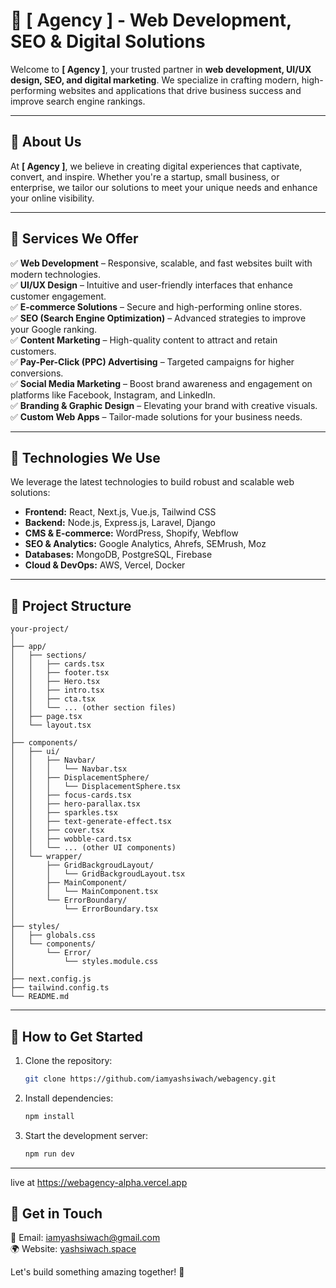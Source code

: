 # 🚀 [ Agency ] - Web Development, SEO & Digital Solutions

Welcome to **[ Agency ]**, your trusted partner in **web development, UI/UX design, SEO, and digital marketing**. We specialize in crafting modern, high-performing websites and applications that drive business success and improve search engine rankings.

---

## 🔹 About Us

At **[ Agency ]**, we believe in creating digital experiences that captivate, convert, and inspire. Whether you're a startup, small business, or enterprise, we tailor our solutions to meet your unique needs and enhance your online visibility.

---

## 🌟 Services We Offer

✅ **Web Development** – Responsive, scalable, and fast websites built with modern technologies.  
✅ **UI/UX Design** – Intuitive and user-friendly interfaces that enhance customer engagement.  
✅ **E-commerce Solutions** – Secure and high-performing online stores.  
✅ **SEO (Search Engine Optimization)** – Advanced strategies to improve your Google ranking.  
✅ **Content Marketing** – High-quality content to attract and retain customers.  
✅ **Pay-Per-Click (PPC) Advertising** – Targeted campaigns for higher conversions.  
✅ **Social Media Marketing** – Boost brand awareness and engagement on platforms like Facebook, Instagram, and LinkedIn.  
✅ **Branding & Graphic Design** – Elevating your brand with creative visuals.  
✅ **Custom Web Apps** – Tailor-made solutions for your business needs.

---

## 🚀 Technologies We Use

We leverage the latest technologies to build robust and scalable web solutions:

- **Frontend:** React, Next.js, Vue.js, Tailwind CSS
- **Backend:** Node.js, Express.js, Laravel, Django
- **CMS & E-commerce:** WordPress, Shopify, Webflow
- **SEO & Analytics:** Google Analytics, Ahrefs, SEMrush, Moz
- **Databases:** MongoDB, PostgreSQL, Firebase
- **Cloud & DevOps:** AWS, Vercel, Docker

---

## 📂 Project Structure

```
your-project/
│
├── app/
│   ├── sections/
│   │   ├── cards.tsx
│   │   ├── footer.tsx
│   │   ├── Hero.tsx
│   │   ├── intro.tsx
│   │   ├── cta.tsx
│   │   └── ... (other section files)
│   ├── page.tsx
│   └── layout.tsx
│
├── components/
│   ├── ui/
│   │   ├── Navbar/
│   │   │   └── Navbar.tsx
│   │   ├── DisplacementSphere/
│   │   │   └── DisplacementSphere.tsx
│   │   ├── focus-cards.tsx
│   │   ├── hero-parallax.tsx
│   │   ├── sparkles.tsx
│   │   ├── text-generate-effect.tsx
│   │   ├── cover.tsx
│   │   ├── wobble-card.tsx
│   │   └── ... (other UI components)
│   └── wrapper/
│       ├── GridBackgroudLayout/
│       │   └── GridBackgroudLayout.tsx
│       ├── MainComponent/
│       │   └── MainComponent.tsx
│       └── ErrorBoundary/
│           └── ErrorBoundary.tsx
│
├── styles/
│   ├── globals.css
│   └── components/
│       └── Error/
│           └── styles.module.css
│
├── next.config.js
├── tailwind.config.ts
└── README.md
```

---

## 🔧 How to Get Started

1. Clone the repository:
   ```bash
   git clone https://github.com/iamyashsiwach/webagency.git
   ```
2. Install dependencies:
   ```bash
   npm install
   ```
3. Start the development server:
   ```bash
   npm run dev
   ```

---

live at https://webagency-alpha.vercel.app

## 📩 Get in Touch

📧 Email: [iamyashsiwach@gmail.com](mailto:iamyashsiwach@gmail.com)  
🌍 Website: [yashsiwach.space](https://yashsiwach.space)

Let's build something amazing together! 🚀
